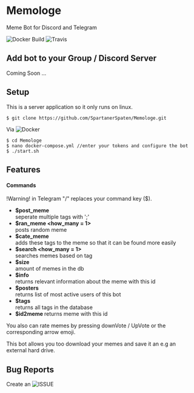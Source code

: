# Memologe
Meme Bot for Discord and Telegram

![Docker Build](https://img.shields.io/docker/automated/einspaten/memologe.svg?style=popout)
![Travis](https://img.shields.io/travis/com/SpartanerSpaten/memologe.svg?color=green&label=Travis&style=popout)

## Add bot to your Group / Discord Server

Coming Soon ...

## Setup

This is a server application so it only runs on linux.

```sybase
$ git clone https://github.com/SpartanerSpaten/Memologe.git
```
Via ![Docker](https://hub.docker.com/r/einspaten/memologe)

```sybase
$ cd Memologe
$ nano docker-compose.yml //enter your tokens and configure the bot
$ ./start.sh
```

## Features

#### Commands
    
  !Warning! in Telegram "/" replaces your command key ($).  
    
  - **$post_meme <link> <tags>**         
  seperate multiple tags with ';'
  - **$ran_meme <how_many = 1>**         
  posts random meme
  - **$cate_meme <id> <tags>**           
  adds these tags to the meme so that it can be found more easily
  - **$search <tag> <how_many = 1>**     
  searches memes based on tag
  - **$size**                            
  amount of memes in the db
  - **$info <id>**                       
  returns relevant information about the meme with this id
  - **$posters**                         
  returns list of most active users of this bot
  - **$tags**                            
  returns all tags in the database
  - **$id2meme <id>**
  returns meme with this id
 
You also can rate memes by pressing downVote / UpVote or the corresponding arrow emoji.

This bot allows you too download your memes and save it an e.g an external hard drive.

## Bug Reports

Create an ![ISSUE](https://github.com/SpartanerSpaten/Memologe/issues/new?assignees=&labels=bug&template=bug_report.md&title=)

